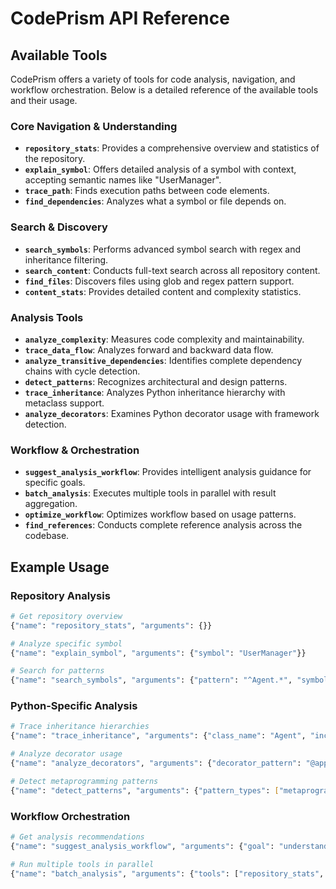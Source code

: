 # CodePrism API Reference

## Available Tools

CodePrism offers a variety of tools for code analysis, navigation, and workflow orchestration. Below is a detailed reference of the available tools and their usage.

### Core Navigation & Understanding

- **`repository_stats`**: Provides a comprehensive overview and statistics of the repository.
- **`explain_symbol`**: Offers detailed analysis of a symbol with context, accepting semantic names like "UserManager".
- **`trace_path`**: Finds execution paths between code elements.
- **`find_dependencies`**: Analyzes what a symbol or file depends on.

### Search & Discovery

- **`search_symbols`**: Performs advanced symbol search with regex and inheritance filtering.
- **`search_content`**: Conducts full-text search across all repository content.
- **`find_files`**: Discovers files using glob and regex pattern support.
- **`content_stats`**: Provides detailed content and complexity statistics.

### Analysis Tools

- **`analyze_complexity`**: Measures code complexity and maintainability.
- **`trace_data_flow`**: Analyzes forward and backward data flow.
- **`analyze_transitive_dependencies`**: Identifies complete dependency chains with cycle detection.
- **`detect_patterns`**: Recognizes architectural and design patterns.
- **`trace_inheritance`**: Analyzes Python inheritance hierarchy with metaclass support.
- **`analyze_decorators`**: Examines Python decorator usage with framework detection.

### Workflow & Orchestration

- **`suggest_analysis_workflow`**: Provides intelligent analysis guidance for specific goals.
- **`batch_analysis`**: Executes multiple tools in parallel with result aggregation.
- **`optimize_workflow`**: Optimizes workflow based on usage patterns.
- **`find_references`**: Conducts complete reference analysis across the codebase.

## Example Usage

### Repository Analysis

```bash
# Get repository overview
{"name": "repository_stats", "arguments": {}}

# Analyze specific symbol  
{"name": "explain_symbol", "arguments": {"symbol": "UserManager"}}

# Search for patterns
{"name": "search_symbols", "arguments": {"pattern": "^Agent.*", "symbol_type": "class"}}
```

### Python-Specific Analysis

```bash
# Trace inheritance hierarchies
{"name": "trace_inheritance", "arguments": {"class_name": "Agent", "include_metaclasses": true}}

# Analyze decorator usage
{"name": "analyze_decorators", "arguments": {"decorator_pattern": "@app.route"}}

# Detect metaprogramming patterns
{"name": "detect_patterns", "arguments": {"pattern_types": ["metaprogramming_patterns"]}}
```

### Workflow Orchestration

```bash
# Get analysis recommendations
{"name": "suggest_analysis_workflow", "arguments": {"goal": "understand_architecture"}}

# Run multiple tools in parallel
{"name": "batch_analysis", "arguments": {"tools": ["repository_stats", "content_stats", "detect_patterns"]}}
```

<!-- For more detailed usage instructions, refer to the [full API documentation](./API.md). -->